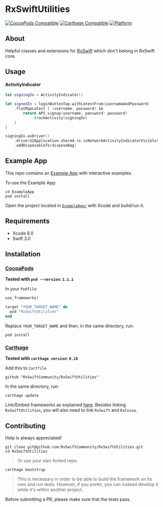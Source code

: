 RxSwiftUtilities
======================================
[![CocoaPods Compatible](https://img.shields.io/cocoapods/v/RxSwiftUtilities.svg)](https://img.shields.io/cocoapods/v/RxSwiftUtilities.svg)
[![Carthage Compatible](https://img.shields.io/badge/Carthage-compatible-4BC51D.svg?style=flat)](https://github.com/Carthage/Carthage)
[![Platform](https://img.shields.io/cocoapods/p/RxSwiftUtilities.svg?style=flat)](http://cocoadocs.org/docsets/RxSwiftUtilities)

## About

Helpful classes and extensions for [RxSwift](https://github.com/ReactiveX/RxSwift) which don't belong in RxSwift core.

## Usage

#### ActivityIndicator

```swift
let signingIn = ActivityIndicator()

let signedIn = loginButtonTap.withLatestFrom(usernameAndPassword)
    .flatMapLatest { (username, password) in
        return API.signup(username, password: password)
            .trackActivity(signingIn)
    }
}

signingIn.asDriver()
    .drive(UIApplication.shared.rx.isNetworkActivityIndicatorVisible)
    .addDisposableTo(disposeBag)
```

## Example App

This repo contains an [Example App](ExampleApp/) with interactive examples.

To use the Example App:

```shell
cd ExampleApp
pod install
```

Open the project located in [`ExampleApp/`](ExampleApp/) with Xcode and build/run it.

## Requirements

* Xcode 8.0
* Swift 3.0

## Installation

### [CocoaPods](https://guides.cocoapods.org/using/using-cocoapods.html)

**Tested with `pod --version`: `1.1.1`**

In your `Podfile`:

```ruby
use_frameworks!

target "YOUR_TARGET_NAME" do
  pod "RxSwiftUtilities"
end
```

Replace `YOUR_TARGET_NAME` and then, in the same directory, run:

```shell
pod install
```

### [Carthage](https://github.com/Carthage/Carthage#installing-carthage)

**Tested with `carthage version`: `0.18`**

Add this to `Cartfile`

```
github "RxSwiftCommunity/RxSwiftUtilities"
```

In the same directory, run:

```shell
carthage update
```

Link/Embed frameworks as explained [here](https://github.com/Carthage/Carthage#adding-frameworks-to-an-application). Besides linking `RxSwiftUtilities`, you will also need to link `RxSwift` and `RxCocoa`.

## Contributing

Help is always appreciated!

```shell
git clone git@github.com:RxSwiftCommunity/RxSwiftUtilities.git
cd RxSwiftUtilities
```
> Or use your own forked repo.

```shell
carthage bootstrap
```
> This is necessary in order to be able to build the framework on its own and run tests.
However, if you prefer, you can instead develop it while it's within another project.

Before submitting a PR, please make sure that the tests pass.
